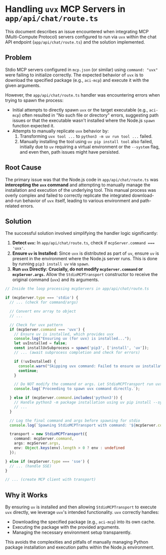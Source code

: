 # Handling `uvx` MCP Servers in `app/api/chat/route.ts`

This document describes an issue encountered when integrating MCP (Multi-Compute Protocol) servers configured to run via `uvx` within the chat API endpoint (`app/api/chat/route.ts`) and the solution implemented.

## Problem

Stdio MCP servers configured in `mcp.json` (or similar) using `command: "uvx"` were failing to initialize correctly. The expected behavior of `uvx` is to download the specified package (e.g., `aci-mcp`) and execute it with the given arguments.

However, the `app/api/chat/route.ts` handler was encountering errors when trying to spawn the process:

- Initial attempts to directly spawn `uvx` or the target executable (e.g., `aci-mcp`) often resulted in "No such file or directory" errors, suggesting path issues or that the executable wasn't installed where the Node.js `spawn` function expected it.
- Attempts to manually replicate `uvx` behavior by:
    1. Transforming `uvx tool ...` to `python3 -m uv run tool ...` failed.
    2. Manually installing the tool using `uv pip install tool` also failed, initially due to `uv` requiring a virtual environment or the `--system` flag, and even then, path issues might have persisted.

## Root Cause

The primary issue was that the Node.js code in `app/api/chat/route.ts` was **intercepting the `uvx` command** and attempting to manually manage the installation and execution of the underlying tool. This manual process was overly complex and failed to correctly replicate the integrated download-and-run behavior of `uvx` itself, leading to various environment and path-related errors.

## Solution

The successful solution involved simplifying the handler logic significantly:

1.  **Detect `uvx`:** In `app/api/chat/route.ts`, check if `mcpServer.command === 'uvx'`.
2.  **Ensure `uv` is Installed:** Since `uvx` is distributed as part of `uv`, ensure `uv` is present in the environment where the Node.js server runs. This is done by running `pip3 install uv` via `spawn`.
3.  **Run `uvx` Directly:** **Crucially, do not modify `mcpServer.command` or `mcpServer.args`.** Allow the `StdioMCPTransport` constructor to receive the original command (`uvx`) and its arguments.

```typescript
// Inside the loop processing mcpServers in app/api/chat/route.ts

if (mcpServer.type === 'stdio') {
  // ... (check for command/args)

  // Convert env array to object
  // ...

  // Check for uvx pattern
  if (mcpServer.command === 'uvx') {
    // Ensure uv is installed, which provides uvx
    console.log("Ensuring uv (for uvx) is installed...");
    let uvInstalled = false;
    const installUvSubprocess = spawn('pip3', ['install', 'uv']);
    // ... (await subprocess completion and check for errors)

    if (!uvInstalled) {
      console.warn("Skipping uvx command: Failed to ensure uv installation.");
      continue;
    }

    // Do NOT modify the command or args. Let StdioMCPTransport run uvx directly.
    console.log(`Proceeding to spawn uvx command directly.`);

  } else if (mcpServer.command.includes('python3')) {
    // Handle python3 -m package installation using uv pip install --system
    // ...
  }

  // Log the final command and args before spawning for stdio
  console.log(`Spawning StdioMCPTransport with command: '${mcpServer.command}' and args:`, mcpServer.args);

  transport = new StdioMCPTransport({
    command: mcpServer.command,
    args: mcpServer.args,
    env: Object.keys(env).length > 0 ? env : undefined
  });

} else if (mcpServer.type === 'sse') {
  // ... (handle SSE)
}

// ... (create MCP client with transport)
```

## Why it Works

By ensuring `uv` is installed and then allowing `StdioMCPTransport` to execute `uvx` directly, we leverage `uvx`'s intended functionality. `uvx` correctly handles:

- Downloading the specified package (e.g., `aci-mcp`) into its own cache.
- Executing the package with the provided arguments.
- Managing the necessary environment setup transparently.

This avoids the complexities and pitfalls of manually managing Python package installation and execution paths within the Node.js environment. 
